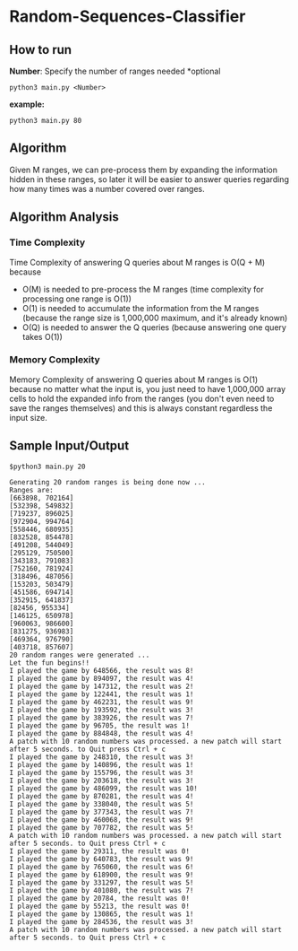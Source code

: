 # Random-Sequences-Classifier

## How to run
**Number**: Specify the number of ranges needed *optional

```python3 main.py <Number>```

**example:**

```python3 main.py 80```

## Algorithm
Given M ranges, we can pre-process them by expanding the information hidden in these ranges, so later it will be easier to answer queries regarding how many times was a number covered over ranges.

## Algorithm Analysis
### Time Complexity
Time Complexity of answering Q queries about M ranges is O(Q + M) because 
- O(M) is needed to pre-process the M ranges (time complexity for processing one range is O(1))
- O(1) is needed to accumulate the information from the M ranges (because the range size is 1,000,000 maximum, and it's already known)
- O(Q) is needed to answer the Q queries (because answering one query takes O(1))

### Memory Complexity
Memory Complexity of answering Q queries about M ranges is O(1) because no matter what the input is, you just need to have 1,000,000 array cells to hold the expanded info from the ranges (you don't even need to save the ranges themselves) and this is always constant regardless the input size.

## Sample Input/Output
```
$python3 main.py 20

Generating 20 random ranges is being done now ...
Ranges are:
[663898, 702164]
[532398, 549832]
[719237, 896025]
[972904, 994764]
[558446, 680935]
[832528, 854478]
[491208, 544049]
[295129, 750500]
[343183, 791083]
[752160, 781924]
[318496, 487056]
[153203, 503479]
[451586, 694714]
[352915, 641837]
[82456, 955334]
[146125, 650978]
[960063, 986600]
[831275, 936983]
[469364, 976790]
[403718, 857607]
20 random ranges were generated ...
Let the fun begins!!
I played the game by 648566, the result was 8!
I played the game by 894097, the result was 4!
I played the game by 147312, the result was 2!
I played the game by 122441, the result was 1!
I played the game by 462231, the result was 9!
I played the game by 193592, the result was 3!
I played the game by 383926, the result was 7!
I played the game by 96705, the result was 1!
I played the game by 884848, the result was 4!
A patch with 10 random numbers was processed. a new patch will start after 5 seconds. to Quit press Ctrl + c
I played the game by 248310, the result was 3!
I played the game by 140896, the result was 1!
I played the game by 155796, the result was 3!
I played the game by 203618, the result was 3!
I played the game by 486099, the result was 10!
I played the game by 870281, the result was 4!
I played the game by 338040, the result was 5!
I played the game by 377343, the result was 7!
I played the game by 460068, the result was 9!
I played the game by 707782, the result was 5!
A patch with 10 random numbers was processed. a new patch will start after 5 seconds. to Quit press Ctrl + c
I played the game by 29311, the result was 0!
I played the game by 640783, the result was 9!
I played the game by 765060, the result was 6!
I played the game by 618900, the result was 9!
I played the game by 331297, the result was 5!
I played the game by 401080, the result was 7!
I played the game by 20784, the result was 0!
I played the game by 55213, the result was 0!
I played the game by 130865, the result was 1!
I played the game by 284536, the result was 3!
A patch with 10 random numbers was processed. a new patch will start after 5 seconds. to Quit press Ctrl + c


```
